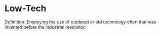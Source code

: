 # Low-Tech

Definition: Employing the use of outdated or old technology often that was invented before the industrial revolution